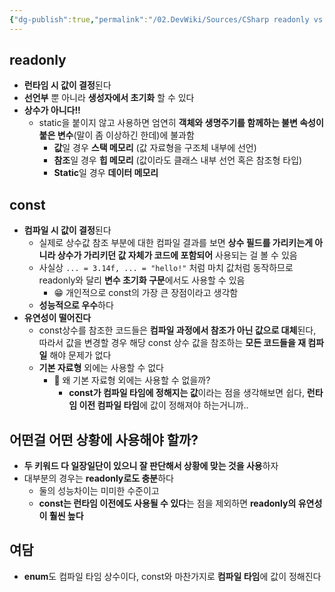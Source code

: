 ```yaml
---
{"dg-publish":true,"permalink":"/02.DevWiki/Sources/CSharp readonly vs const 차이와 특성 비교/"}
---
```


## readonly

* **런타임 시 값이 결정**된다
* **선언부** 뿐 아니라 **생성자에서 초기화** 할 수 있다
* **상수가 아니다!!**
	* static을 붙이지 않고 사용하면 엄연히 **객체와 생명주기를 함께하는 불변 속성이 붙은 변수**(말이 좀 이상하긴 한데)에 불과함
		* **값**일 경우 **스택 메모리** (값 자료형을 구조체 내부에 선언)
		* **참조**일 경우 **힙 메모리** (값이라도 클래스 내부 선언 혹은 참조형 타입)
		* **Static**일 경우 **데이터 메모리**
## const

* **컴파일 시 값이 결정**된다
	* 실제로 상수값 참조 부분에 대한 컴파일 결과를 보면 **상수 필드를 가리키는게 아니라 상수가 가리키던 값 자체가 코드에 포함되어** 사용되는 걸 볼 수 있음
	* 사실상 `... = 3.14f, ... = "hello!"` 처럼 마치 값처럼 동작하므로 readonly와 달리 **변수 초기화 구문**에서도 사용할 수 있음
    	* 😁 개인적으로 const의 가장 큰 장점이라고 생각함
	* **성능적으로 우수**하다
* **유연성이 떨어진다**
	* const상수를 참조한 코드들은 **컴파일 과정에서 참조가 아닌 값으로 대체**된다, 따라서 값을 변경할 경우 해당 const 상수 값을 참조하는 **모든 코드들을 재 컴파일** 해야 문제가 없다
	* **기본 자료형** 외에는 사용할 수 없다
		* 🤔 왜 기본 자료형 외에는 사용할 수 없을까?
			* **const가 컴파일 타임에 정해지는 값**이라는 점을 생각해보면 쉽다, **런타임 이전 컴파일 타임**에 값이 정해져야 하는거니까..

## 어떤걸 어떤 상황에 사용해야 할까?

* **두 키워드 다 일장일단이 있으니 잘 판단해서 상황에 맞는 것을 사용**하자
* 대부분의 경우는 **readonly로도 충분**하다
    * 둘의 성능차이는 미미한 수준이고
    * **const는 런타임 이전에도 사용될 수 있다**는 점을 제외하면 **readonly의 유연성이 훨씬 높다**
## 여담

* **enum**도 컴파일 타임 상수이다, const와 마찬가지로 **컴파일 타임**에 값이 정해진다